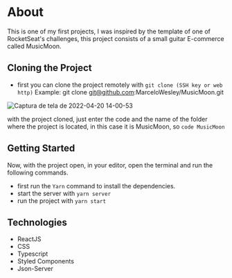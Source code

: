 # About
This is one of my first projects, I was inspired by the template of one of RocketSeat's challenges, this project consists of a small guitar E-commerce called MusicMoon.

##  Cloning the Project
- first you can clone the project remotely with ```git clone (SSH key or web http)``` Example: git clone git@github.com:MarceloWesley/MusicMoon.git


 ![Captura de tela de 2022-04-20 14-00-53](https://user-images.githubusercontent.com/88109070/164284445-021a85e2-9a45-4622-b711-c4d9119a0a0f.png)

   with the project cloned, just enter the code and the name of the folder where the project is located, in this case it is MusicMoon, so ```code MusicMoon```
   
 ## Getting Started
   Now, with the project open, in your editor, open the terminal and run the following commands.
 
- first run the ```Yarn``` command to install the dependencies.
- start the server with ```yarn server```
- run the project with ```yarn start```


## Technologies 
- ReactJS
- CSS
- Typescript
- Styled Components
- Json-Server
